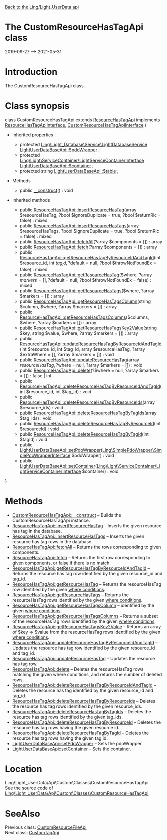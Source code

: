 [Back to the Ling/Light_UserData api](https://github.com/lingtalfi/Light_UserData/blob/master/doc/api/Ling/Light_UserData.md)



The CustomResourceHasTagApi class
================
2019-09-27 --> 2021-05-31






Introduction
============

The CustomResourceHasTagApi class.



Class synopsis
==============


class <span class="pl-k">CustomResourceHasTagApi</span> extends [ResourceHasTagApi](https://github.com/lingtalfi/Light_UserData/blob/master/doc/api/Ling/Light_UserData/Api/Generated/Classes/ResourceHasTagApi.md) implements [ResourceHasTagApiInterface](https://github.com/lingtalfi/Light_UserData/blob/master/doc/api/Ling/Light_UserData/Api/Generated/Interfaces/ResourceHasTagApiInterface.md), [CustomResourceHasTagApiInterface](https://github.com/lingtalfi/Light_UserData/blob/master/doc/api/Ling/Light_UserData/Api/Custom/Interfaces/CustomResourceHasTagApiInterface.md) {

- Inherited properties
    - protected [Ling\Light_Database\Service\LightDatabaseService](https://github.com/lingtalfi/Light_Database/blob/master/doc/api/Ling/Light_Database/Service/LightDatabaseService.md) [LightUserDataBaseApi::$pdoWrapper](#property-pdoWrapper) ;
    - protected [Ling\Light\ServiceContainer\LightServiceContainerInterface](https://github.com/lingtalfi/Light/blob/master/doc/api/Ling/Light/ServiceContainer/LightServiceContainerInterface.md) [LightUserDataBaseApi::$container](#property-container) ;
    - protected string [LightUserDataBaseApi::$table](#property-table) ;

- Methods
    - public [__construct](https://github.com/lingtalfi/Light_UserData/blob/master/doc/api/Ling/Light_UserData/Api/Custom/Classes/CustomResourceHasTagApi/__construct.md)() : void

- Inherited methods
    - public [ResourceHasTagApi::insertResourceHasTag](https://github.com/lingtalfi/Light_UserData/blob/master/doc/api/Ling/Light_UserData/Api/Generated/Classes/ResourceHasTagApi/insertResourceHasTag.md)(array $resourceHasTag, ?bool $ignoreDuplicate = true, ?bool $returnRic = false) : mixed
    - public [ResourceHasTagApi::insertResourceHasTags](https://github.com/lingtalfi/Light_UserData/blob/master/doc/api/Ling/Light_UserData/Api/Generated/Classes/ResourceHasTagApi/insertResourceHasTags.md)(array $resourceHasTags, ?bool $ignoreDuplicate = true, ?bool $returnRic = false) : mixed
    - public [ResourceHasTagApi::fetchAll](https://github.com/lingtalfi/Light_UserData/blob/master/doc/api/Ling/Light_UserData/Api/Generated/Classes/ResourceHasTagApi/fetchAll.md)(?array $components = []) : array
    - public [ResourceHasTagApi::fetch](https://github.com/lingtalfi/Light_UserData/blob/master/doc/api/Ling/Light_UserData/Api/Generated/Classes/ResourceHasTagApi/fetch.md)(?array $components = []) : array
    - public [ResourceHasTagApi::getResourceHasTagByResourceIdAndTagId](https://github.com/lingtalfi/Light_UserData/blob/master/doc/api/Ling/Light_UserData/Api/Generated/Classes/ResourceHasTagApi/getResourceHasTagByResourceIdAndTagId.md)(int $resource_id, int $tag_id, ?$default = null, ?bool $throwNotFoundEx = false) : mixed
    - public [ResourceHasTagApi::getResourceHasTag](https://github.com/lingtalfi/Light_UserData/blob/master/doc/api/Ling/Light_UserData/Api/Generated/Classes/ResourceHasTagApi/getResourceHasTag.md)($where, ?array $markers = [], ?$default = null, ?bool $throwNotFoundEx = false) : mixed
    - public [ResourceHasTagApi::getResourceHasTags](https://github.com/lingtalfi/Light_UserData/blob/master/doc/api/Ling/Light_UserData/Api/Generated/Classes/ResourceHasTagApi/getResourceHasTags.md)($where, ?array $markers = []) : array
    - public [ResourceHasTagApi::getResourceHasTagsColumn](https://github.com/lingtalfi/Light_UserData/blob/master/doc/api/Ling/Light_UserData/Api/Generated/Classes/ResourceHasTagApi/getResourceHasTagsColumn.md)(string $column, $where, ?array $markers = []) : array
    - public [ResourceHasTagApi::getResourceHasTagsColumns](https://github.com/lingtalfi/Light_UserData/blob/master/doc/api/Ling/Light_UserData/Api/Generated/Classes/ResourceHasTagApi/getResourceHasTagsColumns.md)($columns, $where, ?array $markers = []) : array
    - public [ResourceHasTagApi::getResourceHasTagsKey2Value](https://github.com/lingtalfi/Light_UserData/blob/master/doc/api/Ling/Light_UserData/Api/Generated/Classes/ResourceHasTagApi/getResourceHasTagsKey2Value.md)(string $key, string $value, $where, ?array $markers = []) : array
    - public [ResourceHasTagApi::updateResourceHasTagByResourceIdAndTagId](https://github.com/lingtalfi/Light_UserData/blob/master/doc/api/Ling/Light_UserData/Api/Generated/Classes/ResourceHasTagApi/updateResourceHasTagByResourceIdAndTagId.md)(int $resource_id, int $tag_id, array $resourceHasTag, ?array $extraWhere = [], ?array $markers = []) : void
    - public [ResourceHasTagApi::updateResourceHasTag](https://github.com/lingtalfi/Light_UserData/blob/master/doc/api/Ling/Light_UserData/Api/Generated/Classes/ResourceHasTagApi/updateResourceHasTag.md)(array $resourceHasTag, ?$where = null, ?array $markers = []) : void
    - public [ResourceHasTagApi::delete](https://github.com/lingtalfi/Light_UserData/blob/master/doc/api/Ling/Light_UserData/Api/Generated/Classes/ResourceHasTagApi/delete.md)(?$where = null, ?array $markers = []) : false | int
    - public [ResourceHasTagApi::deleteResourceHasTagByResourceIdAndTagId](https://github.com/lingtalfi/Light_UserData/blob/master/doc/api/Ling/Light_UserData/Api/Generated/Classes/ResourceHasTagApi/deleteResourceHasTagByResourceIdAndTagId.md)(int $resource_id, int $tag_id) : void
    - public [ResourceHasTagApi::deleteResourceHasTagByResourceIds](https://github.com/lingtalfi/Light_UserData/blob/master/doc/api/Ling/Light_UserData/Api/Generated/Classes/ResourceHasTagApi/deleteResourceHasTagByResourceIds.md)(array $resource_ids) : void
    - public [ResourceHasTagApi::deleteResourceHasTagByTagIds](https://github.com/lingtalfi/Light_UserData/blob/master/doc/api/Ling/Light_UserData/Api/Generated/Classes/ResourceHasTagApi/deleteResourceHasTagByTagIds.md)(array $tag_ids) : void
    - public [ResourceHasTagApi::deleteResourceHasTagByResourceId](https://github.com/lingtalfi/Light_UserData/blob/master/doc/api/Ling/Light_UserData/Api/Generated/Classes/ResourceHasTagApi/deleteResourceHasTagByResourceId.md)(int $resourceId) : void
    - public [ResourceHasTagApi::deleteResourceHasTagByTagId](https://github.com/lingtalfi/Light_UserData/blob/master/doc/api/Ling/Light_UserData/Api/Generated/Classes/ResourceHasTagApi/deleteResourceHasTagByTagId.md)(int $tagId) : void
    - public [LightUserDataBaseApi::setPdoWrapper](https://github.com/lingtalfi/Light_UserData/blob/master/doc/api/Ling/Light_UserData/Api/Generated/Classes/LightUserDataBaseApi/setPdoWrapper.md)([Ling\SimplePdoWrapper\SimplePdoWrapperInterface](https://github.com/lingtalfi/SimplePdoWrapper/blob/master/doc/api/Ling/SimplePdoWrapper/SimplePdoWrapperInterface.md) $pdoWrapper) : void
    - public [LightUserDataBaseApi::setContainer](https://github.com/lingtalfi/Light_UserData/blob/master/doc/api/Ling/Light_UserData/Api/Generated/Classes/LightUserDataBaseApi/setContainer.md)([Ling\Light\ServiceContainer\LightServiceContainerInterface](https://github.com/lingtalfi/Light/blob/master/doc/api/Ling/Light/ServiceContainer/LightServiceContainerInterface.md) $container) : void

}






Methods
==============

- [CustomResourceHasTagApi::__construct](https://github.com/lingtalfi/Light_UserData/blob/master/doc/api/Ling/Light_UserData/Api/Custom/Classes/CustomResourceHasTagApi/__construct.md) &ndash; Builds the CustomResourceHasTagApi instance.
- [ResourceHasTagApi::insertResourceHasTag](https://github.com/lingtalfi/Light_UserData/blob/master/doc/api/Ling/Light_UserData/Api/Generated/Classes/ResourceHasTagApi/insertResourceHasTag.md) &ndash; Inserts the given resource has tag in the database.
- [ResourceHasTagApi::insertResourceHasTags](https://github.com/lingtalfi/Light_UserData/blob/master/doc/api/Ling/Light_UserData/Api/Generated/Classes/ResourceHasTagApi/insertResourceHasTags.md) &ndash; Inserts the given resource has tag rows in the database.
- [ResourceHasTagApi::fetchAll](https://github.com/lingtalfi/Light_UserData/blob/master/doc/api/Ling/Light_UserData/Api/Generated/Classes/ResourceHasTagApi/fetchAll.md) &ndash; Returns the rows corresponding to given components.
- [ResourceHasTagApi::fetch](https://github.com/lingtalfi/Light_UserData/blob/master/doc/api/Ling/Light_UserData/Api/Generated/Classes/ResourceHasTagApi/fetch.md) &ndash; Returns the first row corresponding to given components, or false if there is no match.
- [ResourceHasTagApi::getResourceHasTagByResourceIdAndTagId](https://github.com/lingtalfi/Light_UserData/blob/master/doc/api/Ling/Light_UserData/Api/Generated/Classes/ResourceHasTagApi/getResourceHasTagByResourceIdAndTagId.md) &ndash; Returns the resource has tag row identified by the given resource_id and tag_id.
- [ResourceHasTagApi::getResourceHasTag](https://github.com/lingtalfi/Light_UserData/blob/master/doc/api/Ling/Light_UserData/Api/Generated/Classes/ResourceHasTagApi/getResourceHasTag.md) &ndash; Returns the resourceHasTag row identified by the given [where conditions](https://github.com/lingtalfi/SimplePdoWrapper#the-where-conditions).
- [ResourceHasTagApi::getResourceHasTags](https://github.com/lingtalfi/Light_UserData/blob/master/doc/api/Ling/Light_UserData/Api/Generated/Classes/ResourceHasTagApi/getResourceHasTags.md) &ndash; Returns the resourceHasTag rows identified by the given [where conditions](https://github.com/lingtalfi/SimplePdoWrapper#the-where-conditions).
- [ResourceHasTagApi::getResourceHasTagsColumn](https://github.com/lingtalfi/Light_UserData/blob/master/doc/api/Ling/Light_UserData/Api/Generated/Classes/ResourceHasTagApi/getResourceHasTagsColumn.md) &ndash; identified by the given [where conditions](https://github.com/lingtalfi/SimplePdoWrapper#the-where-conditions).
- [ResourceHasTagApi::getResourceHasTagsColumns](https://github.com/lingtalfi/Light_UserData/blob/master/doc/api/Ling/Light_UserData/Api/Generated/Classes/ResourceHasTagApi/getResourceHasTagsColumns.md) &ndash; Returns a subset of the resourceHasTag rows identified by the given [where conditions](https://github.com/lingtalfi/SimplePdoWrapper#the-where-conditions).
- [ResourceHasTagApi::getResourceHasTagsKey2Value](https://github.com/lingtalfi/Light_UserData/blob/master/doc/api/Ling/Light_UserData/Api/Generated/Classes/ResourceHasTagApi/getResourceHasTagsKey2Value.md) &ndash; Returns an array of $key => $value from the resourceHasTag rows identified by the given [where conditions](https://github.com/lingtalfi/SimplePdoWrapper#the-where-conditions).
- [ResourceHasTagApi::updateResourceHasTagByResourceIdAndTagId](https://github.com/lingtalfi/Light_UserData/blob/master/doc/api/Ling/Light_UserData/Api/Generated/Classes/ResourceHasTagApi/updateResourceHasTagByResourceIdAndTagId.md) &ndash; Updates the resource has tag row identified by the given resource_id and tag_id.
- [ResourceHasTagApi::updateResourceHasTag](https://github.com/lingtalfi/Light_UserData/blob/master/doc/api/Ling/Light_UserData/Api/Generated/Classes/ResourceHasTagApi/updateResourceHasTag.md) &ndash; Updates the resource has tag row.
- [ResourceHasTagApi::delete](https://github.com/lingtalfi/Light_UserData/blob/master/doc/api/Ling/Light_UserData/Api/Generated/Classes/ResourceHasTagApi/delete.md) &ndash; Deletes the resourceHasTag rows matching the given where conditions, and returns the number of deleted rows.
- [ResourceHasTagApi::deleteResourceHasTagByResourceIdAndTagId](https://github.com/lingtalfi/Light_UserData/blob/master/doc/api/Ling/Light_UserData/Api/Generated/Classes/ResourceHasTagApi/deleteResourceHasTagByResourceIdAndTagId.md) &ndash; Deletes the resource has tag identified by the given resource_id and tag_id.
- [ResourceHasTagApi::deleteResourceHasTagByResourceIds](https://github.com/lingtalfi/Light_UserData/blob/master/doc/api/Ling/Light_UserData/Api/Generated/Classes/ResourceHasTagApi/deleteResourceHasTagByResourceIds.md) &ndash; Deletes the resource has tag rows identified by the given resource_ids.
- [ResourceHasTagApi::deleteResourceHasTagByTagIds](https://github.com/lingtalfi/Light_UserData/blob/master/doc/api/Ling/Light_UserData/Api/Generated/Classes/ResourceHasTagApi/deleteResourceHasTagByTagIds.md) &ndash; Deletes the resource has tag rows identified by the given tag_ids.
- [ResourceHasTagApi::deleteResourceHasTagByResourceId](https://github.com/lingtalfi/Light_UserData/blob/master/doc/api/Ling/Light_UserData/Api/Generated/Classes/ResourceHasTagApi/deleteResourceHasTagByResourceId.md) &ndash; Deletes the resource has tag rows having the given resource id.
- [ResourceHasTagApi::deleteResourceHasTagByTagId](https://github.com/lingtalfi/Light_UserData/blob/master/doc/api/Ling/Light_UserData/Api/Generated/Classes/ResourceHasTagApi/deleteResourceHasTagByTagId.md) &ndash; Deletes the resource has tag rows having the given tag id.
- [LightUserDataBaseApi::setPdoWrapper](https://github.com/lingtalfi/Light_UserData/blob/master/doc/api/Ling/Light_UserData/Api/Generated/Classes/LightUserDataBaseApi/setPdoWrapper.md) &ndash; Sets the pdoWrapper.
- [LightUserDataBaseApi::setContainer](https://github.com/lingtalfi/Light_UserData/blob/master/doc/api/Ling/Light_UserData/Api/Generated/Classes/LightUserDataBaseApi/setContainer.md) &ndash; Sets the container.





Location
=============
Ling\Light_UserData\Api\Custom\Classes\CustomResourceHasTagApi<br>
See the source code of [Ling\Light_UserData\Api\Custom\Classes\CustomResourceHasTagApi](https://github.com/lingtalfi/Light_UserData/blob/master/Api/Custom/Classes/CustomResourceHasTagApi.php)



SeeAlso
==============
Previous class: [CustomResourceFileApi](https://github.com/lingtalfi/Light_UserData/blob/master/doc/api/Ling/Light_UserData/Api/Custom/Classes/CustomResourceFileApi.md)<br>Next class: [CustomTagApi](https://github.com/lingtalfi/Light_UserData/blob/master/doc/api/Ling/Light_UserData/Api/Custom/Classes/CustomTagApi.md)<br>
